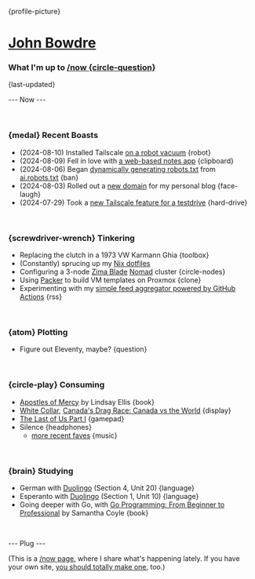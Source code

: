{profile-picture}

# [John Bowdre](https://jbowdre.lol)

### What I'm up to [/now {circle-question}](https://nownownow.com/about)

{last-updated}

--- Now ---

<script src="https://status.lol/jbowdre.js?time&link&fluent&pretty"></script>

<br>

### {medal} Recent Boasts
- (2024-08-10) Installed Tailscale [on a robot vacuum](https://social.lol/@jbowdre/112940725551170482) {robot}
- (2024-08-09) Fell in love with [a web-based notes app](https://srsbsns.lol/is-silverbullet-the-note-keeping-silver-bullet/) {clipboard}
- (2024-08-06) Began [dynamically generating robots.txt](https://runtimeterror.dev/dynamic-robots-txt-hugo-external-data-sources/) from [ai.robots.txt](https://github.com/ai-robots-txt/ai.robots.txt) {ban}
- (2024-08-03) Rolled out a [new domain](https://srsbsns.lol/new-domain/) for my personal blog {face-laugh}
- (2024-07-29) Took a [new Tailscale feature for a testdrive](https://runtimeterror.dev/taking-taildrive-testdrive/) {hard-drive}


<br>

### {screwdriver-wrench} Tinkering
- Replacing the clutch in a 1973 VW Karmann Ghia {toolbox}
- (Constantly) sprucing up my [Nix dotfiles](https://github.com/jbowdre/dotfiles)
- Configuring a 3-node [Zima Blade](https://www.zimaboard.com/blade/) [Nomad](https://www.nomadproject.io/) cluster {circle-nodes}
- Using [Packer](https://github.com/jbowdre/packer-proxmox-templates/) to build VM templates on Proxmox {clone}
- Experimenting with my [simple feed aggregator powered by GitHub Actions](https://github.com/chillfeed/chillfeed) {rss}

<br>

### {atom} Plotting
- Figure out Eleventy, maybe? {question}

<br>

### {circle-play} Consuming
- [Apostles of Mercy](https://openlibrary.org/works/OL38083372W/Apostles_of_Mercy) by Lindsay Ellis {book}
- [White Collar](https://www.imdb.com/title/tt1358522), [Canada's Drag Race: Canada vs the World](https://www.imdb.com/title/tt19357598/) {display}
- [The Last of Us Part I](https://store.steampowered.com/app/1888930/The_Last_of_Us_Part_I/) {gamepad}
- <span id="theme-song">Silence<script src="https://res.jbowdre.lol/js/theme-song.js?id=2aVjZUocjk96LELFbV5JvJjm14v&plain=true" defer></script></span> {headphones}
  - [more recent faves](https://musicthread.app/thread/2aVjZUocjk96LELFbV5JvJjm14v) {music}

<br>

### {brain} Studying
- German with [Duolingo](https://www.duolingo.com/) (Section 4, Unit 20) {language}
- Esperanto with [Duolingo](https://www.duolingo.com/) (Section 1, Unit 10) {language}
- Going deeper with Go, with [Go Programming: From Beginner to Professional](https://openlibrary.org/works/OL38409851W/Go_Programming_-_From_Beginner_to_Professional) by Samantha Coyle {book}

<br>

--- Plug ---

(This is a [/now page](https://nownownow.com/about), where I share what's happening lately. If you have your own site, [you should totally make one](https://nownownow.com/about), too.)



